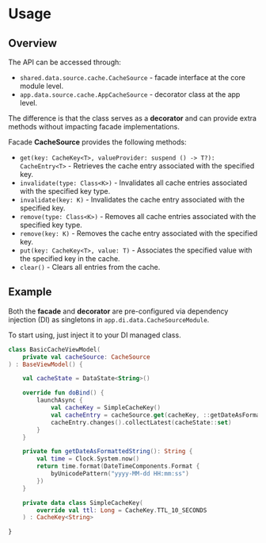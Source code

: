 # Usage

## Overview

The API can be accessed through:
- `shared.data.source.cache.CacheSource` - facade interface at the core module level.
- `app.data.source.cache.AppCacheSource` - decorator class at the app level.

The difference is that the class serves as a **decorator** and can provide extra methods without impacting facade implementations.

Facade **CacheSource** provides the following methods:

- `get(key: CacheKey<T>, valueProvider: suspend () -> T?): CacheEntry<T>` - Retrieves the cache entry associated with the specified key.
- `invalidate(type: Class<K>)` - Invalidates all cache entries associated with the specified key type.
- `invalidate(key: K)` - Invalidates the cache entry associated with the specified key.
- `remove(type: Class<K>)` - Removes all cache entries associated with the specified key type.
- `remove(key: K)` - Removes the cache entry associated with the specified key.
- `put(key: CacheKey<T>, value: T)` - Associates the specified value with the specified key in the cache.
- `clear()` - Clears all entries from the cache. 

## Example

Both the **facade** and **decorator** are pre-configured via dependency injection (DI) as singletons in `app.di.data.CacheSourceModule`.

To start using, just inject it to your DI managed class.

```kotlin
class BasicCacheViewModel(
    private val cacheSource: CacheSource
) : BaseViewModel() {

    val cacheState = DataState<String>()

    override fun doBind() {
        launchAsync {
            val cacheKey = SimpleCacheKey()
            val cacheEntry = cacheSource.get(cacheKey, ::getDateAsFormattedString)
            cacheEntry.changes().collectLatest(cacheState::set)
        }
    }

    private fun getDateAsFormattedString(): String {
        val time = Clock.System.now()
        return time.format(DateTimeComponents.Format {
            byUnicodePattern("yyyy-MM-dd HH:mm:ss")
        })
    }

    private data class SimpleCacheKey(
        override val ttl: Long = CacheKey.TTL_10_SECONDS
    ) : CacheKey<String>

}
```
